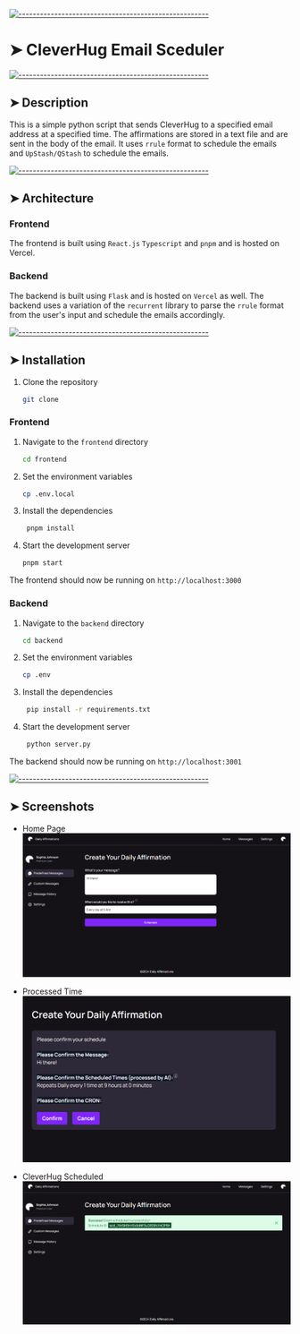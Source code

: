<!-- ⚠️ This README has been generated from the file(s) "blueprint.md" ⚠️-->
[![-----------------------------------------------------](https://raw.githubusercontent.com/andreasbm/readme/master/assets/lines/colored.png)](#cleverhug-email-sceduler)

# ➤ CleverHug Email Sceduler


[![-----------------------------------------------------](https://raw.githubusercontent.com/andreasbm/readme/master/assets/lines/colored.png)](#description)

## ➤ Description

This is a simple python script that sends CleverHug to a specified email address at a specified time. The affirmations are stored in a text file and are sent in the body of the email. It uses `rrule` format to schedule the emails and `UpStash/QStash` to schedule the emails.


[![-----------------------------------------------------](https://raw.githubusercontent.com/andreasbm/readme/master/assets/lines/colored.png)](#architecture)

## ➤ Architecture

### Frontend

The frontend is built using `React.js` `Typescript` and `pnpm` and is hosted on Vercel.

### Backend

The backend is built using `Flask` and is hosted on `Vercel` as well.
The backend uses a variation of the `recurrent` library to parse the `rrule` format from the user's input and schedule the emails accordingly.


[![-----------------------------------------------------](https://raw.githubusercontent.com/andreasbm/readme/master/assets/lines/colored.png)](#installation)

## ➤ Installation

1. Clone the repository

   ```bash
   git clone
   ```

### Frontend

1. Navigate to the `frontend` directory

   ```bash
   cd frontend
   ```

2. Set the environment variables

   ```bash
   cp .env.local
   ```

3. Install the dependencies

   ```bash
    pnpm install
   ```

4. Start the development server
   ```bash
   pnpm start
   ```

The frontend should now be running on `http://localhost:3000`

### Backend

1. Navigate to the `backend` directory

   ```bash
   cd backend

   ```

2. Set the environment variables

   ```bash
   cp .env
   ```

3. Install the dependencies

   ```bash
    pip install -r requirements.txt
   ```

4. Start the development server
   ```bash
    python server.py
   ```

The backend should now be running on `http://localhost:3001`


[![-----------------------------------------------------](https://raw.githubusercontent.com/andreasbm/readme/master/assets/lines/colored.png)](#screenshots)

## ➤ Screenshots

- Home Page
  ![Home Page](./images/home.png)

- Processed Time
  ![Processed Time](./images/processed_time.png)

- CleverHug Scheduled
  ![Affirmations Scheduled](./images/scheduled.png)
